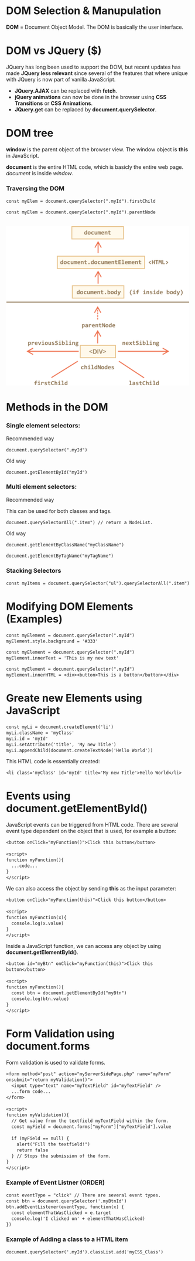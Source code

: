 
# DOM Selection & Manupulation
**DOM** = Document Object Model. The DOM is basically the user interface. 



# DOM vs JQuery ($)
JQuery has long been used to support the DOM, but recent updates has made **JQuery less relevant** since several of the features that where unique with JQuery is now part of vanilla JavaScript. 
* **JQuery.AJAX** can be replaced with **fetch**. 
* **jQuery animations** can now be done in the browser using **CSS Transitions** or **CSS Animations**.
* **JQuery.get** can be replaced by **document.querySelector**.



# DOM tree
**window** is the parent object of the browser view. 
The window object is **this** in JavaScript. 

**document** is the entire HTML code, which is basicly the entire web page.
*document* is inside *window*. 

### Traversing the DOM
```
const myElem = document.querySelector(".myId").firstChild
```
```
const myElem = document.querySelector(".myId").parentNode
```

<br>
<img src="images/traversing_the_DOM.png" width="500">
<br>



# Methods in the DOM

### Single element selectors:
Recommended way
```
document.querySelector(".myId")
```
Old way
```
document.getElementById("myId")
```

### Multi element selectors:
Recommended way

This can be used for both classes and tags. 
```
document.querySelectorAll(".item") // return a NodeList. 
```
Old way
```
document.getElementByClassName("myClassName")
```
```
document.getElementByTagName("myTagName")
```

### Stacking Selectors
```
const myItems = document.querySelector("ul").querySelectorAll(".item")
```



# Modifying DOM Elements (Examples)
```
const myElement = document.querySelector(".myId")
myElement.style.background = '#333'
```
```
const myElement = document.querySelector(".myId")
myElement.innerText = 'This is my new text'
```
```
const myElement = document.querySelector(".myId")
myElement.innerHTML = <div><button>This is a button</button></div>
```



# Greate new Elements using JavaScript
```
const myLi = document.createElement('li')
myLi.className = 'myClass'
myLi.id = 'myId'
myLi.setAttribute('title', 'My new Title')
myLi.appendChild(document.createTextNode('Hello World'))
```

This HTML code is essentially created:

```
<li class='myClass' id='myId' title='My new Title'>Hello World</li>
```



# Events using document.getElementById()
JavaScript events can be triggered from HTML code.
There are several event type dependent on the object that is used, for example a button:
```
<button onClick="myFunction()">Click this button</button>

<script>
function myFunction(){
  ...code...
}
</script>
```
We can also access the object by sending **this** as the input parameter: 
```
<button onClick="myFunction(this)">Click this button</button>

<script>
function myFunction(x){
  console.log(x.value)
}
</script>
```
Inside a JavaScript function, we can access any object by using **document.getElementById()**.

```
<button id="myBtn" onClick="myFunction(this)">Click this button</button>

<script>
function myFunction(){
  const btn = document.getElementById("myBtn")
  console.log(btn.value)
}
</script>
```



# Form Validation using document.forms
Form validation is used to validate forms. 

```
<form method="post" action="myServerSidePage.php" name="myForm" onsubmit="return myValidation()">
  <input type="text" name="myTextField" id="myTextField" />
  ...form code...
</form>

<script>
function myValidation(){
  // Get value from the textfield myTextField within the form.
  const myField = document.forms["myForm"]["myTextField"].value 
  
  if (myField == null) {
    alert("Fill the textfield!")
    return false
  } // Stops the submission of the form. 
}
</script>
```







### Example of Event Listner (ORDER)
```
const eventType = "click" // There are several event types. 
const btn = document.querySelector('.myBtnId')
btn.addEventListener(eventType, function(x) {
  const elementThatWasClicked = e.target
  console.log('I clicked on' + elementThatWasClicked)
})
```

### Example of Adding a class to a HTML item
```
document.querySelector('.myId').classList.add('myCSS_Class')
```
